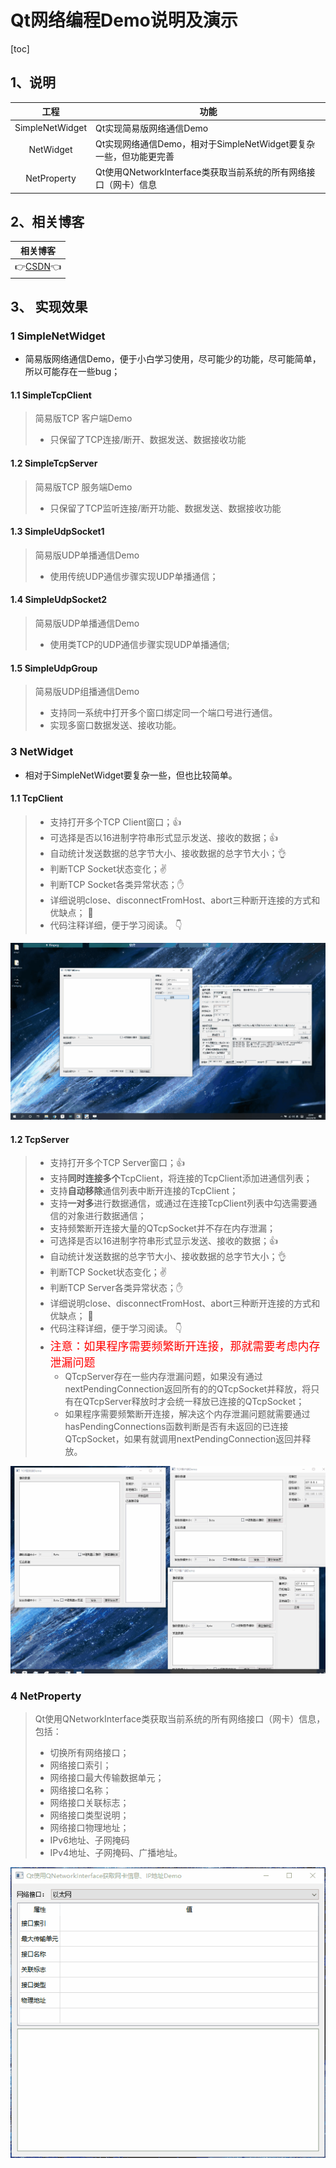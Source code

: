 # Qt网络编程Demo说明及演示

[toc]



## 1、说明

|      工程       | 功能                                                         |
| :-------------: | ------------------------------------------------------------ |
| SimpleNetWidget | Qt实现简易版网络通信Demo                                     |
|    NetWidget    | Qt实现网络通信Demo，相对于SimpleNetWidget要复杂一些，但功能更完善 |
|   NetProperty   | Qt使用QNetworkInterface类获取当前系统的所有网络接口（网卡）信息 |



## 2、相关博客

|                           相关博客                           |
| :----------------------------------------------------------: |
| 👉[CSDN](https://blog.csdn.net/qq_43627907/category_11763319.html)👈 |



## 3、 实现效果

### 1 SimpleNetWidget

* 简易版网络通信Demo，便于小白学习使用，尽可能少的功能，尽可能简单，所以可能存在一些bug；

#### 1.1 SimpleTcpClient

> 简易版TCP 客户端Demo
>
> * 只保留了TCP连接/断开、数据发送、数据接收功能

#### 1.2  SimpleTcpServer

> 简易版TCP 服务端Demo
>
> * 只保留了TCP监听连接/断开功能、数据发送、数据接收功能

#### 1.3 SimpleUdpSocket1

> 简易版UDP单播通信Demo
>
> - 使用传统UDP通信步骤实现UDP单播通信；

#### 1.4 SimpleUdpSocket2

> 简易版UDP单播通信Demo
>
> - 使用类TCP的UDP通信步骤实现UDP单播通信;

#### 1.5 SimpleUdpGroup

> 简易版UDP组播通信Demo
>
> - 支持同一系统中打开多个窗口绑定同一个端口号进行通信。
> - 实现多窗口数据发送、接收功能。

### 3 NetWidget

* 相对于SimpleNetWidget要复杂一些，但也比较简单。

#### 1.1 TcpClient

  > * 支持打开多个TCP Client窗口；👍
  > * 可选择是否以16进制字符串形式显示发送、接收的数据；👍
  > * 自动统计发送数据的总字节大小、接收数据的总字节大小；👌
  > * 判断TCP Socket状态变化；✌️ 
  > * 判断TCP Socket各类异常状态；✋
  > * 详细说明close、disconnectFromHost、abort三种断开连接的方式和优缺点； 👐
  > * 代码注释详细，便于学习阅读。 👇

![TcpClient](QMNetwork.assets/TcpClient.gif)

#### 1.2 TcpServer

> * 支持打开多个TCP Server窗口；👍
> * 支持**同时连接多个**TcpClient，将连接的TcpClient添加进通信列表；
> * 支持**自动移除**通信列表中断开连接的TcpClient；
> * 支持**一对多**进行数据通信，或通过在连接TcpClient列表中勾选需要通信的对象进行数据通信；
> * 支持频繁断开连接大量的QTcpSocket并不存在内存泄漏；
> * 可选择是否以16进制字符串形式显示发送、接收的数据；👍
> * 自动统计发送数据的总字节大小、接收数据的总字节大小；👌
> * 判断TCP Socket状态变化；✌️ 
> * 判断TCP Server各类异常状态；✋
> * 详细说明close、disconnectFromHost、abort三种断开连接的方式和优缺点； 👐
> * 代码注释详细，便于学习阅读。 👇
> * <font color="Red" size=4> 注意：如果程序需要频繁断开连接，那就需要考虑内存泄漏问题</font>
>   * QTcpServer存在一些内存泄漏问题，如果没有通过nextPendingConnection返回所有的的QTcpSocket并释放，将只有在QTcpServer释放时才会统一释放已连接的QTcpSocket；
>   * 如果程序需要频繁断开连接，解决这个内存泄漏问题就需要通过hasPendingConnections函数判断是否有未返回的已连接QTcpSocket，如果有就调用nextPendingConnection返回并释放。

![TcpServer](QMNetwork.assets/TcpServer.gif)



### 4 NetProperty

> Qt使用QNetworkInterface类获取当前系统的所有网络接口（网卡）信息，包括：
>
> * 切换所有网络接口；
> * 网络接口索引；
> * 网络接口最大传输数据单元；
> * 网络接口名称；
> * 网络接口关联标志；
> * 网络接口类型说明；
> * 网络接口物理地址；
> * IPv6地址、子网掩码
> * IPv4地址、子网掩码、广播地址。

![NetProperty](QMNetwork.assets/NetProperty.gif)